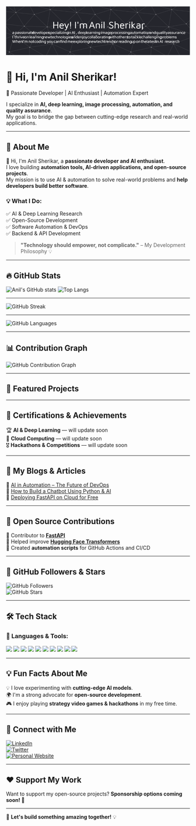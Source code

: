 ![Profile Banner](https://raw.githubusercontent.com/anilss147/anilss147/main/github-header-image.png)

# 👋 Hi, I'm Anil Sherikar!  

🚀 Passionate Developer | AI Enthusiast | Automation Expert  

I specialize in **AI, deep learning, image processing, automation, and quality assurance**.  
My goal is to bridge the gap between cutting-edge research and real-world applications.  

---

## 🌟 About Me  

👋 Hi, I'm Anil Sherikar, a **passionate developer and AI enthusiast**.  
I love building **automation tools, AI-driven applications, and open-source projects**.  
My mission is to use AI & automation to solve real-world problems and **help developers build better software**.  

### 💡 What I Do:
✅ AI & Deep Learning Research  
✅ Open-Source Development  
✅ Software Automation & DevOps  
✅ Backend & API Development  

> **"Technology should empower, not complicate."** – My Development Philosophy 💡  

---

## 🔥 GitHub Stats  
<!-- STATS START -->
![Anil's GitHub stats](https://github-readme-stats.vercel.app/api?username=anilss147&show_icons=true&theme=tokyonight)
![Top Langs](https://github-readme-stats.vercel.app/api/top-langs/?username=anilss147&layout=compact&theme=tokyonight)
<!-- STATS END -->

---

<!-- STREAK START -->
![GitHub Streak](https://github-readme-streak-stats.demolab.com/?user=anilss147&theme=tokyonight)
<!-- STREAK END -->

---

<!-- LANG SUMMARY START -->
![GitHub Languages](https://github-profile-summary-cards.vercel.app/api/cards/repos-per-language?username=anilss147&theme=github)
<!-- LANG SUMMARY END -->

---

## 📊 Contribution Graph  
<!-- GRAPH START -->
![GitHub Contribution Graph](https://github-profile-summary-cards.vercel.app/api/cards/profile-details?username=anilss147&theme=github)
<!-- GRAPH END -->

---

## 🚀 Featured Projects  
<!-- PROJECTS START -->

<!-- PROJECTS END -->

---

## 📜 Certifications & Achievements  

🏆 **AI & Deep Learning** –– will update soon  
📜 **Cloud Computing** –– will update soon  
🎖️ **Hackathons & Competitions** –– will update soon  

---

## 📖 My Blogs & Articles  

🔹 [AI in Automation – The Future of DevOps](https://medium.com/@anilieee207/ai-in-automation-the-future-of-devops-b125997d14ec)  
🔹 [How to Build a Chatbot Using Python & AI](https://dev.to/anilsherikar)  
🔹 [Deploying FastAPI on Cloud for Free](https://anilsherikar.dev/blog/fastapi-deployment)  

---

## 📢 Open Source Contributions  

🔹 Contributor to **[FastAPI](https://github.com/tiangolo/fastapi)**  
🔹 Helped improve **[Hugging Face Transformers](https://github.com/huggingface/transformers)**  
🔹 Created **automation scripts** for GitHub Actions and CI/CD  

---

## 👥 GitHub Followers & Stars  

<!-- FOLLOWERS START -->

<!-- FOLLOWERS END -->

![GitHub Followers](https://img.shields.io/github/followers/anilss147?style=social)  
![GitHub Stars](https://img.shields.io/github/stars/anilss147?style=social)  


---

## 🛠️ Tech Stack  

### 🚀 Languages & Tools:  
<p align="left">
  <img src="https://cdn.jsdelivr.net/gh/devicons/devicon/icons/python/python-original.svg" width="40px"/>
  <img src="https://cdn.jsdelivr.net/gh/devicons/devicon/icons/javascript/javascript-original.svg" width="40px"/>
  <img src="https://cdn.jsdelivr.net/gh/devicons/devicon/icons/docker/docker-original.svg" width="40px"/>
  <img src="https://cdn.jsdelivr.net/gh/devicons/devicon/icons/flask/flask-original.svg" width="40px"/>
  <img src="https://cdn.jsdelivr.net/gh/devicons/devicon/icons/opencv/opencv-original.svg" width="40px"/>
  <img src="https://cdn.jsdelivr.net/gh/devicons/devicon/icons/git/git-original.svg" width="40px"/>
  <img src="https://cdn.jsdelivr.net/gh/devicons/devicon/icons/tensorflow/tensorflow-original.svg" width="40px"/>
  <img src="https://cdn.jsdelivr.net/gh/devicons/devicon/icons/pytorch/pytorch-original.svg" width="40px"/>
  <img src="https://cdn.jsdelivr.net/gh/devicons/devicon/icons/fastapi/fastapi-original.svg" width="40px"/>
  <img src="https://cdn.jsdelivr.net/gh/devicons/devicon/icons/linux/linux-original.svg" width="40px"/>
</p>  

---

## 💡 Fun Facts About Me  

💡 I love experimenting with **cutting-edge AI models**.  
🌍 I'm a strong advocate for **open-source development**.  
🎮 I enjoy playing **strategy video games & hackathons** in my free time.  

---

## 🔗 Connect with Me  

[![LinkedIn](https://img.shields.io/badge/-LinkedIn-0077B5?style=flat&logo=linkedin&logoColor=white)](https://www.linkedin.com/in/anil-sherikar/)  
[![Twitter](https://img.shields.io/badge/-Twitter-1DA1F2?style=flat&logo=twitter&logoColor=white)](https://x.com/anil_sherikar09)  
[![Personal Website](https://img.shields.io/badge/-Website-000000?style=flat&logo=github&logoColor=white)](https://anilsherikar.dev/)  

---

## ❤️ Support My Work  

Want to support my open-source projects? **Sponsorship options coming soon! 🚀**

---

🚀 **Let's build something amazing together!** 💡  
